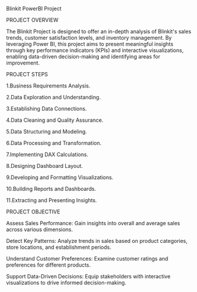 Blinkit PowerBI Project

PROJECT OVERVIEW

The Blinkit Project is designed to offer an in-depth analysis of Blinkit's sales trends, customer satisfaction levels, and inventory management. By leveraging Power BI, this project aims to present meaningful insights through key performance indicators (KPIs) and interactive visualizations, enabling data-driven decision-making and identifying areas for improvement.

PROJECT STEPS

1.Business Requirements Analysis.

2.Data Exploration and Understanding.

3.Establishing Data Connections.

4.Data Cleaning and Quality Assurance.

5.Data Structuring and Modeling.

6.Data Processing and Transformation.

7.Implementing DAX Calculations.

8.Designing Dashboard Layout.

9.Developing and Formatting Visualizations.

10.Building Reports and Dashboards.

11.Extracting and Presenting Insights.



PROJECT OBJECTIVE

Assess Sales Performance: Gain insights into overall and average sales across various dimensions.

Detect Key Patterns: Analyze trends in sales based on product categories, store locations, and establishment periods.

Understand Customer Preferences: Examine customer ratings and preferences for different products.

Support Data-Driven Decisions: Equip stakeholders with interactive visualizations to drive informed decision-making.

